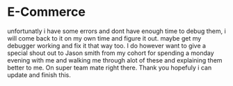 # E-Commerce
unfortunatly i have some errors and dont have enough time to debug them, i will come back to it on my own time and figure it out. maybe get my debugger working and fix it that  way too. I do however want to give a special shout out to Jason smith from my cohort for spending a monday evening with me and walking me through alot of these and explaining them better to me. On super team mate right there. Thank you hopefuly i can update and finish this.